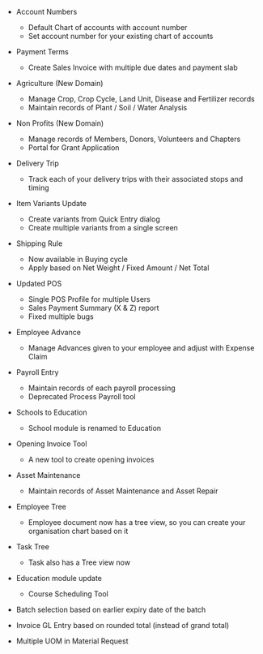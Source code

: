 - Account Numbers
	- Default Chart of accounts with account number
	- Set account number for your existing chart of accounts
	
- Payment Terms
	- Create Sales Invoice with multiple due dates and payment slab

- Agriculture (New Domain)
	- Manage Crop, Crop Cycle, Land Unit, Disease and Fertilizer records
	- Maintain records of Plant / Soil / Water Analysis

- Non Profits (New Domain)
	- Manage records of Members, Donors, Volunteers and Chapters
	- Portal for Grant Application

- Delivery Trip
	- Track each of your delivery trips with their associated stops and timing

- Item Variants Update
	- Create variants from Quick Entry dialog
	- Create multiple variants from a single screen

- Shipping Rule
	- Now available in Buying cycle
	- Apply based on Net Weight / Fixed Amount / Net Total

- Updated POS
	- Single POS Profile for multiple Users
	- Sales Payment Summary (X & Z) report
	- Fixed multiple bugs

- Employee Advance
	- Manage Advances given to your employee and adjust with Expense Claim

- Payroll Entry
	- Maintain records of each payroll processing
	- Deprecated Process Payroll tool

- Schools to Education
	- School module is renamed to Education

- Opening Invoice Tool
	- A new tool to create opening invoices

- Asset Maintenance
	- Maintain records of Asset Maintenance and Asset Repair

- Employee Tree
	- Employee document now has a tree view, so you can create your organisation chart based on it

- Task Tree
	- Task also has a Tree view now

- Education module update
	- Course Scheduling Tool

- Batch selection based on earlier expiry date of the batch

- Invoice GL Entry based on rounded total (instead of grand total)

- Multiple UOM in Material Request
